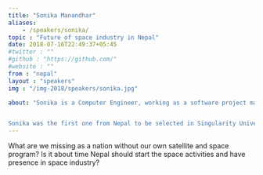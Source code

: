```yaml
---
title: "Sonika Manandhar"
aliases: 
    - /speakers/sonika/
topic : "Future of space industry in Nepal"
date: 2018-07-16T22:49:37+05:45
#twitter : ""
#github : "https://github.com/"
#website : ""
from : "nepal"
layout : "speakers"
img : "/img-2018/speakers/sonika.jpg"

about: "Sonika is a Computer Engineer, working as a software project manager, After spending nearly 8 years in software engineering and project management, Sonika knows the true value that technology can add in to the day to day lives and how it impacts in the lives of people. She has founded a non-profit where she have dedicated 5 years to empower people with disabilities through technology. 


Sonika was the first one from Nepal to be selected in Singularity University at NASA Ames Research Park located in Silicon Valley where she started the process to co-found a biotechnology company that helps farmers in agriculture. In addition to her extensive technology and entrepreneurial background, she now have joined as a CEO of the company that promotes digital financial services in Nepal. Recently she got nominated to participate in the International Space Training at Korea Aerospace Research Institute in Daejeon, Korea."
---
```

What are we missing as a nation without our own satellite and space program? Is it about time Nepal should start the space activities and have presence in space industry? 
